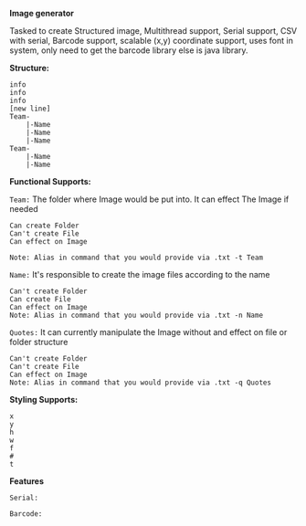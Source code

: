 **Image generator**

Tasked to create Structured image, Multithread support, Serial support, CSV with serial, Barcode support, scalable (x,y) coordinate support, uses font in system, only need to get the barcode library else is java library.

**Structure:**

    info
    info
    info
    [new line]
    Team-
        |-Name
        |-Name
        |-Name
    Team-
        |-Name
        |-Name

**Functional Supports:**

`Team:` The folder where Image would be put into. It can effect The Image if needed

    Can create Folder
    Can't create File
    Can effect on Image
    
    Note: Alias in command that you would provide via .txt -t Team

`Name:` It's responsible to create the image files according to the name

    Can't create Folder
    Can create File
    Can effect on Image
    Note: Alias in command that you would provide via .txt -n Name

`Quotes:` It can currently manipulate the Image without and effect on file or folder structure

    Can't create Folder
    Can't create File
    Can effect on Image
    Note: Alias in command that you would provide via .txt -q Quotes

**Styling Supports:**
    
    x
    y
    h
    w
    f
    #
    t

**Features**

`Serial:`

`Barcode:`


